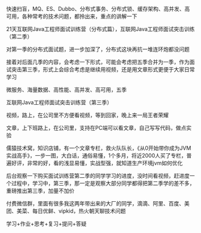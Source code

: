 
快速扫盲，MQ、ES、Dubbo、分布式事务、分布式锁、缓存架构、高并发、高可用，各种常考的技术问题，都拎出来，重点的讲解一下

21天互联网Java工程师面试训练营（分布式篇），互联网Java工程师面试突击训练（第二季）

对第一季的分布式面试题，进一步加深了，分布式这块再抗一堆连环炮都没问题

接着对后面几季的内容，会考虑一下形式，可能会考虑把五季合并为一季，作为面试突击第三季，形式上会综合考虑是继续用视频，还是用文章形式更便于大家日常学习

微服务、海量数据、高性能、高并发、高可用，五季

互联网Java工程师面试突击训练营（第三季）

视频，路上，在公司里不方便看视频，等到回家，晚上来一局王者荣耀

文章，上下班路上，在公司里，支持在PC端可以看文章，自己写写代码，做点实验

儒猿技术窝，知识店铺，有一个文章专栏，救火队队长，《从0开始带你成为JVM实战高手》，一步一图，大白话，通俗易懂，1个多月，将近2000人买了专栏，普遍好评，非常的好，看的浅显易懂，实战型强，就知道生产环境jvm如何优化



后台观察一下购买面试训练营第二季的同学学习的进度，没时间看视频，赶进度一个过程中，学习中，第三季，那一定是观察大部分同学都得把第二季学的差不多，重磅推出第三季，加量不加价


付费微信群，里面有很多我这两年带出来的大厂的同学，滴滴、阿里、百度、美团、美菜、每日优鲜、vipkid，热火朝天聊技术问题

学习+作业+思考+复习+提问+答疑
